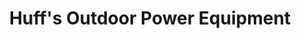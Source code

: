 ---
title: "Huff's Outdoor Power Equipment"
url: /pelzer/huffs-outdoor-power-equipment/
shop: doityourself
---